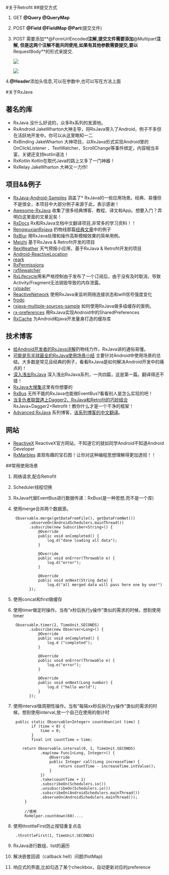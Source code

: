 #关于Retrofit
##提交方式
1. GET **@Query @QueryMap**
2. POST **@Field @FieldMap @Part**(提交文件)
3. POST 需要添加**@FormUrlEncoded**注解,提交文件需要添加**@Multipart**注解,
但是这两个注解不能共同使用,如果有其他参数需要提交,要以**RequestBody**的形式来提交.


	![](https://ws2.sinaimg.cn/large/006tNc79ly1fgzq42hi09j30te0bydi9.jpg)
	
	![](https://ws3.sinaimg.cn/large/006tNc79ly1fgzq62a3gwj314s0foaez.jpg)
	
4.**@Header**添加头信息,可以在参数中,也可以写在方法上面

#关于RxJava

## 著名的库
* RxJava 没什么好说的，众多Rx系列的发源地。
* RxAndroid JakeWharton大神主导，将RxJava带入了Android，例子不多但在活跃地开发中。你可以从这里略知一二
* RxBinding JakeWharton 大神项目，以RxJava形式实现Android里的OnClickListener 、TextWatcher、ScrollChange等事件绑定，内容相当丰富，关键还支持kotlin语法！
* RxKotlin Kotlin在取代Java的路上又多了一门神器！
* RxRelay JakeWharton 大神又一力作!

## 项目&&例子
* [RxJava-Android-Samples]( https://github.com/kaushikgopal/RxJava-Android-Samples) 涵盖了* RxJava的一些应用场景。经典、易懂但不是很全，本项目中大部分例子来源于此，表示感谢！    
* [Awesome-RxJava]( https://github.com/lzyzsd/Awesome-RxJava) 收集了很多经典博客、教程、译文和App。想要入门？弄明白这里面的文章足矣！   
* [RxDocs](https://github.com/mcxiaoke/RxDocs) Rx和RxJava文档中文翻译项目,非常多的学习资料！！
* [RengwuxianRxjava]( https://github.com/androidmalin/RengwuxianRxjava) 扔物线那篇[经典文章](http://gank.io/post/560e15be2dca930e00da1083)中的例子    
* [RxBlur]( https://github.com/SmartDengg/RxBlur) 用RxJava处理和操作高斯模糊效果的简单用例。    
* [Meizhi](https://github.com/drakeet/Meizhi) 基于RxJava & Retrofit开发的项目    
* [RexWeather]( https://github.com/vyshane/rex-weather) 天气预报小应用，基于RxJava & Retrofit开发的项目  
* [Android-ReactiveLocation](https://github.com/mcharmas/Android-ReactiveLocation)    
* [reark](https://github.com/reark/reark)    
* [RxPermissions](https://github.com/tbruyelle/RxPermissions)    
* [rxfilewatcher](https://github.com/helmbold/rxfilewatcher)   
* [RxLifecycle](https://github.com/trello/RxLifecycle)用来严格控制由于发布了一个订阅后，由于没有及时取消，导致Activity/Fragment无法销毁导致的内存泄露。    
* [rxloader](https://github.com/evant/rxloader)
* [ReactiveNetwork](https://github.com/pwittchen/ReactiveNetwork) 使用RxJava来监听网络连接状态和wifi信号强度变化    
* [frodo](https://github.com/android10/frodo)    
* [rxjava-multiple-sources-sample](https://github.com/dlew/rxjava-multiple-sources-sample) 如何使用RxJava做多级缓存的案例。    
* [rx-preferences](https://github.com/f2prateek/rx-preferences) 用RxJava实现Android中的SharedPreferences        
* [RxCache](https://github.com/VictorAlbertos/RxCache) 为Android和java开发量身打造的缓存库    

## 技术博客
* [给Android开发者的RxJava详解]( http://gank.io/post/560e15be2dca930e00da1083)扔物线力作，RxJava讲的通俗易懂。        
* [可能是东半球最全的RxJava使用场景小结]( http://blog.csdn.net/theone10211024/article/details/50435325) 主要针对Android中使用场景的总结。大多数是常见且经典的例子，看看RxJava是如何解决Android开发中的痛点的！    
* [深入浅出RxJava]( http://blog.csdn.net/lzyzsd/article/details/41833541) 深入浅出RxJava系列，一共四篇，这是第一篇。翻译得还不错！    
* [RxJava大搜集]( http://www.jcodecraeer.com/a/anzhuokaifa/androidkaifa/2015/0430/2815.html)这里有你想要的    
* [RxBus]( http://nerds.weddingpartyapp.com/tech/2014/12/24/implementing-an-event-bus-with-rxjava-rxbus/) 无所不能的RxJava也能做EventBus?看看别人是怎么实现的吧！  
* [当复仇者联盟遇上Dagger2、RxJava和Retrofit的巧妙结合](http://blog.csdn.net/handsome_926/article/details/49176227) RxJava+Dagger2+Retrofit！教你什么才是一个干净的框架！    
* [Advanced RxJava](http://akarnokd.blogspot.com/) 系列博客，[该系列博客的中文翻译](http://blog.piasy.com/AdvancedRxJava/)。

## 网站
* [ReactiveX](http://reactivex.io) ReactiveX官方网站，不知道它的就如同学Android不知道Android Developer        
* [RxMarbles]( http://rxmarbles.com) 直观有趣的宝石图！让你对这种编程思想理解得更加透彻！！      

##常用使用场景

1. 网络请求,配合Retrofit
2. Scheduler线程切换
3. RxJava代替EventBus进行数据传递：RxBus(是一种思想,而不是一个库)
4. 使用merge合并两个数据源。

		Observable.merge(getDataFromFile(), getDataFromNet())  
              .observeOn(AndroidSchedulers.mainThread())  
              .subscribe(new Subscriber<String>() {  
                  @Override  
                  public void onCompleted() {  
                      log.d("done loading all data");  
                  }  
  
                  @Override  
                  public void onError(Throwable e) {  
                      log.d("error");  
                  }  
  
                  @Override  
                  public void onNext(String data) {  
                      log.d("all merged data will pass here one by one!")  
              });  
              
5. 使用concat和first做缓存
6. 使用timer做定时操作。当有“x秒后执行y操作”类似的需求的时候，想到使用timer

		Observable.timer(2, TimeUnit.SECONDS)  
              .subscribe(new Observer<Long>() {  
                  @Override  
                  public void onCompleted() {  
                      log.d ("completed");  
                  }  
  
                  @Override  
                  public void onError(Throwable e) {  
                      log.e("error");  
                  }  
  
                  @Override  
                  public void onNext(Long number) {  
                      log.d ("hello world");  
                  }  
              }); 

7. 	使用interval做周期性操作。当有“每隔xx秒后执行yy操作”类似的需求的时候，想到使用interval,放一个自己在使用的倒计时

	
   		 public static Observable<Integer> countdown(int time) {
		        if (time < 0) {
		            time = 0;
		        }
        		final int countTime = time;

	        return Observable.interval(0, 1, TimeUnit.SECONDS)
	                .map(new Func1<Long, Integer>() {
	                    @Override
	                    public Integer call(Long increaseTime) {
	                        return countTime - increaseTime.intValue();
	                    }
	                })
	                .take(countTime + 1)
	                .subscribeOn(Schedulers.io())
	                .unsubscribeOn(Schedulers.io())
	                .subscribeOn(AndroidSchedulers.mainThread())
	                .observeOn(AndroidSchedulers.mainThread());
   			 }
   			 
   			 //使用
   			 RxHelper.countdown(60)....
   			 
   			 

8. 使用throttleFirst防止按钮重复点击

		.throttleFirst(1, TimeUnit.SECONDS)  

9. RxJava进行数组、list的遍历
10. 解决嵌套回调（callback hell）问题(flotMap)
11. 响应式的界面,比如勾选了某个checkbox，自动更新对应的preference


